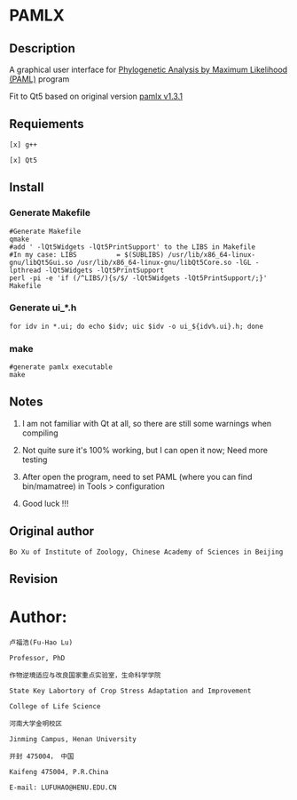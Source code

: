 # PAMLX

## Description

A graphical user interface for [Phylogenetic Analysis by Maximum Likelihood (PAML)](http://abacus.gene.ucl.ac.uk/software/paml.html) program

Fit to Qt5 based on original version [pamlx v1.3.1](http://abacus.gene.ucl.ac.uk/software/pamlX1.3.1-src.tgz)

## Requiements

    [x] g++

    [x] Qt5

## Install

### Generate Makefile

```
#Generate Makefile
qmake
#add ' -lQt5Widgets -lQt5PrintSupport' to the LIBS in Makefile
#In my case: LIBS          = $(SUBLIBS) /usr/lib/x86_64-linux-gnu/libQt5Gui.so /usr/lib/x86_64-linux-gnu/libQt5Core.so -lGL -lpthread -lQt5Widgets -lQt5PrintSupport
perl -pi -e 'if (/^LIBS/){s/$/ -lQt5Widgets -lQt5PrintSupport/;}' Makefile
```

### Generate ui_*.h

```
for idv in *.ui; do echo $idv; uic $idv -o ui_${idv%.ui}.h; done
```

### make

```
#generate pamlx executable
make
```

## Notes

1. I am not familiar with Qt at all, so there are still some warnings when compiling

2. Not quite sure it's 100% working, but I can open it now; Need more testing

3. After open the program, need to set PAML (where you can find bin/mamatree) in Tools > configuration

4. Good luck !!!

## Original author

    Bo Xu of Institute of Zoology, Chinese Academy of Sciences in Beijing

## Revision

# Author:

    卢福浩(Fu-Hao Lu)
    
    Professor, PhD
    
    作物逆境适应与改良国家重点实验室，生命科学学院
    
    State Key Labortory of Crop Stress Adaptation and Improvement
    
    College of Life Science
    
    河南大学金明校区
    
    Jinming Campus, Henan University
    
    开封 475004， 中国
    
    Kaifeng 475004, P.R.China
    
    E-mail: LUFUHAO@HENU.EDU.CN
